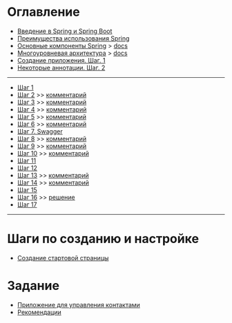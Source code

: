 # Оглавление
- [Введение в Spring и Spring Boot](./part-01.md)
- [Преимущества использования Spring](./part-02.md)
- [Основные компоненты Spring](./part-03.md) > [docs](https://docs.spring.io/spring-framework/docs/3.0.x/spring-framework-reference/html/overview.html)
- [Многоуровневая архитектура](./part-04.md) > [docs](https://www.oreilly.com/library/view/software-architecture-patterns/9781491971437/ch01.html)
- [Создание приложения. Шаг. 1](./create-app-1.md)
- [Некоторые аннотации. Шаг. 2](./create-app-2.md)

---

- [Шаг 1](./steps/step-01.md) 
- [Шаг 2](./steps/step-02.md) >> [комментарий](./steps/step-02theory.md)
- [Шаг 3](./steps/step-03.md) >> [комментарий](./steps/step-03theory.md)
- [Шаг 4](./steps/step-04.md) >> [комментарий](./steps/step-04theory.md)
- [Шаг 5](./steps/step-05.md) >> [комментарий](./steps/step-05theory.md)
- [Шаг 6](./steps/step-06.md) >> [комментарий](./steps/step-06theory.md)
- [Шаг 7. Swagger](./steps/step-07.md) 
- [Шаг 8](./steps/step-08.md) >> [комментарий](./steps/step-08theory.md)
- [Шаг 9](./steps/step-09.md) >> [комментарий](./steps/step-09theory.md)
- [Шаг 10](./steps/step-10.md) >> [комментарий](./steps/step-10theory.md)
- [Шаг 11](./steps/step-11.md)
- [Шаг 12](./steps/step-12.md)
- [Шаг 13](./steps/step-13.md) >> [комментарий](./steps/step-13theory.md)
- [Шаг 14](./steps/step-14.md) >> [комментарий](./steps/step-14theory.md)
- [Шаг 15](./steps/step-15.md)
- [Шаг 16](./steps/step-16.md) >> [решение](./steps/step-16theory.md)
- [Шаг 17](./steps/step-17.md)

---

# Шаги по созданию и настройке
- [Создание стартовой страницы](./steps/step-01.md)

# Задание
- [Приложение для управления контактами](./part-05.md)
- [Рекомендации](./project-structure.md)
